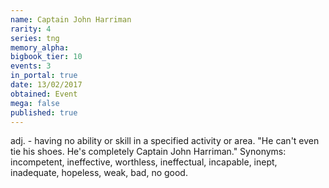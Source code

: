```yaml
---
name: Captain John Harriman
rarity: 4
series: tng
memory_alpha:
bigbook_tier: 10
events: 3
in_portal: true
date: 13/02/2017
obtained: Event
mega: false
published: true
---
```


adj. - having no ability or skill in a specified activity or area. "He can't even tie his shoes. He's completely Captain John Harriman." Synonyms: incompetent, ineffective, worthless, ineffectual, incapable, inept, inadequate, hopeless, weak, bad, no good.
